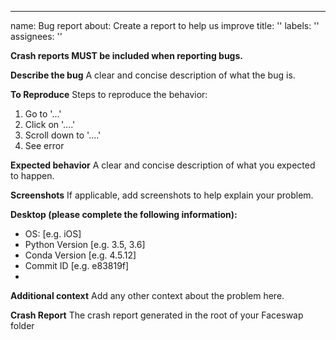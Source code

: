 ---
name: Bug report
about: Create a report to help us improve
title: ''
labels: ''
assignees: ''


**Crash reports MUST be included when reporting bugs.**

**Describe the bug**
A clear and concise description of what the bug is.

**To Reproduce**
Steps to reproduce the behavior:
1. Go to '...'
2. Click on '....'
3. Scroll down to '....'
4. See error

**Expected behavior**
A clear and concise description of what you expected to happen.

**Screenshots**
If applicable, add screenshots to help explain your problem.

**Desktop (please complete the following information):**
 - OS: [e.g. iOS]
 - Python Version [e.g. 3.5, 3.6]
 - Conda Version [e.g. 4.5.12]
 - Commit ID [e.g. e83819f]
 - 
**Additional context**
Add any other context about the problem here.

**Crash Report**
The crash report generated in the root of your Faceswap folder